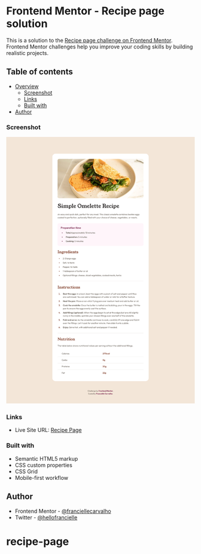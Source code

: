 # Frontend Mentor - Recipe page solution

This is a solution to the [Recipe page challenge on Frontend Mentor](https://www.frontendmentor.io/challenges/recipe-page-KiTsR8QQKm). Frontend Mentor challenges help you improve your coding skills by building realistic projects.

## Table of contents

- [Overview](#overview)
  - [Screenshot](#screenshot)
  - [Links](#links)
  - [Built with](#built-with)
- [Author](#author)

### Screenshot

![](./screenshot.jpg)

### Links

- Live Site URL: [Recipe Page](https://franciellecarvalho.github.io/recipe-page/)

### Built with

- Semantic HTML5 markup
- CSS custom properties
- CSS Grid
- Mobile-first workflow

## Author

- Frontend Mentor - [@franciellecarvalho](https://www.frontendmentor.io/profile/franciellecarvalho)
- Twitter - [@hellofrancielle](https://x.com/hellofrancielle)
# recipe-page
